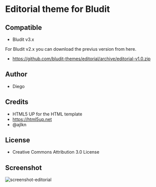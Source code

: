 # Editorial theme for Bludit

## Compatible
- Bludit v3.x 

For Bludit v2.x you can download the previus version from here.
- https://github.com/bludit-themes/editorial/archive/editorial-v1.0.zip

## Author
- Diego

## Credits
- HTML5 UP for the HTML template
- https://html5up.net
- @ajlkn

## License
- Creative Commons Attribution 3.0 License

## Screenshot
![screenshot-editorial](https://raw.githubusercontent.com/bludit-themes/editorial/master/screenshot.png)
